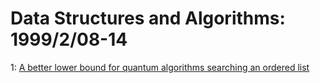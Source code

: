 # Data Structures and Algorithms: 1999/2/08-14  
1: [A better lower bound for quantum algorithms searching an ordered list](https://doi.org/10.48550/arXiv.quant-ph/9902053)  